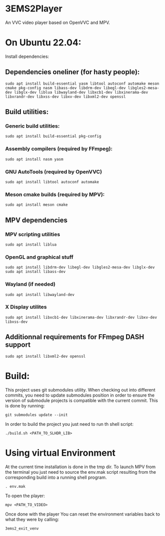 3EMS2Player
===========
An VVC video player based on OpenVVC and MPV.

# On Ubuntu 22.04:
Install dependencies:

## Dependencies oneliner (for hasty people):
```
sudo apt install build-essential yasm libtool autoconf automake meson cmake pkg-config nasm libass-dev libdrm-dev libegl-dev libgles2-mesa-dev libglx-dev liblua libwayland-dev libxcb1-dev libxinerama-dev libxrandr-dev libxss-dev libxv-dev libxml2-dev openssl
```


## Build utilities:
### Generic build utilities:
```
sudo apt install build-essential pkg-config
```

### Assembly compilers (required by FFmpeg):
```
sudo apt install nasm yasm 
```

### GNU AutoTools (required by OpenVVC)
```
sudo apt install libtool autoconf automake 
```

### Meson cmake builds (required by MPV):
```
sudo apt install meson cmake
```

## MPV dependencies
### MPV scripting utilities
```
sudo apt install liblua
```

### OpenGL and graphical stuff
```
sudo apt install libdrm-dev libegl-dev libgles2-mesa-dev libglx-dev 
sudo apt install libass-dev 
```

### Wayland (if needed)
```
sudo apt install libwayland-dev 
```

### X Display utilites
```
sudo apt install libxcb1-dev libxinerama-dev libxrandr-dev libxv-dev libxss-dev 
```

## Additionnal requirements for FFmpeg DASH support
```
sudo apt install libxml2-dev openssl
```

# Build:
This project uses git submodules utility. When checking out into different commits, you need to update submodules position in order to ensure the version of submodule projects is compatible with the current commit. This is done by running:
```
git submodules update --init
```

In order to build the project you just need to run th shell script:
```
./build.sh <PATH_TO_SLHDR_LIB>
```

# Using virtual Environment
At the current time installation is done in the tmp dir.
To launch MPV from the terminal you just need to source the env.mak script resulting from the corresponding build into a running shell program.

```
. env.mak
```

To open the player:
```
mpv <PATH_TO_VIDEO>
```


Once done with the player You can reset the environment variables back to what they were by calling:
```
3ems2_exit_venv
```



